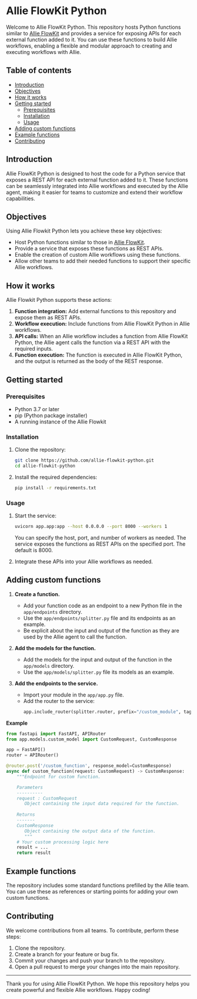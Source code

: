 # Allie FlowKit Python

Welcome to Allie FlowKit Python. This repository hosts Python functions similar to [Allie FlowKit](https://github.com/ansys/allie-flowkit) and provides a service for exposing APIs for each external function added to it. You can use these functions to build Allie workflows, enabling a flexible and modular approach to creating and executing workflows with Allie.

## Table of contents
- [Introduction](#introduction)
- [Objectives](#objectives)
- [How it works](#how-it-works)
- [Getting started](#getting-started)
  - [Prerequisites](#prerequisites)
  - [Installation](#installation)
  - [Usage](#usage)
- [Adding custom functions](#adding-custom-functions)
- [Example functions](#example-functions)
- [Contributing](#contributing)

## Introduction

Allie FlowKit Python is designed to host the code for a Python service that exposes a REST API for each external function added to it. These functions can be seamlessly integrated into Allie workflows and executed by the Allie agent, making it easier for teams to customize and extend their workflow capabilities.

## Objectives

Using Allie Flowkit Python lets you achieve these key objectives:

- Host Python functions similar to those in [Allie FlowKit](https://github.com/ansys/allie-flowkit).
- Provide a service that exposes these functions as REST APIs.
- Enable the creation of custom Allie workflows using these functions.
- Allow other teams to add their needed functions to support their specific Allie workflows.

## How it works

Allie Flowkit Python supports these actions:

1. **Function integration:** Add external functions to this repository and expose them as REST APIs.
2. **Workflow execution:** Include functions from Allie FlowKit Python in Allie workflows.
3. **API calls:** When an Allie workflow includes a function from Allie FlowKit Python, the Allie agent calls the function via a REST API with the required inputs.
4. **Function execution:** The function is executed in Allie FlowKit Python, and the output is returned as the body of the REST response.

## Getting started

### Prerequisites

- Python 3.7 or later
- pip (Python package installer)
- A running instance of the Allie Flowkit

### Installation

1. Clone the repository:
    ```sh
    git clone https://github.com/allie-flowkit-python.git
    cd allie-flowkit-python
    ```

2. Install the required dependencies:
    ```sh
    pip install -r requirements.txt
    ```

### Usage

1. Start the service:
   ```sh
   uvicorn app.app:app --host 0.0.0.0 --port 8000 --workers 1
   ```
   You can specify the host, port, and number of workers as needed. The service exposes the functions as REST APIs on the specified port. The default is 8000.

2. Integrate these APIs into your Allie workflows as needed.

## Adding custom functions

1. **Create a function.**
   - Add your function code as an endpoint to a new Python file in the `app/endpoints` directory.
   - Use the `app/endpoints/splitter.py` file and its endpoints as an example.
   - Be explicit about the input and output of the function as they are used by the Allie agent
   to call the function.

2. **Add the models for the function.**   
   - Add the models for the input and output of the function in the `app/models` directory.
   - Use the `app/models/splitter.py` file its models as an example.
   
2. **Add the endpoints to the service.**
   
   - Import your module in the `app/app.py` file.
   - Add the router to the service:
     ```python
     app.include_router(splitter.router, prefix="/custom_module", tags=["custom_module"])
     ```

**Example**
 ```python
 from fastapi import FastAPI, APIRouter
 from app.models.custom_model import CustomRequest, CustomResponse

 app = FastAPI()
 router = APIRouter()

 @router.post('/custom_function', response_model=CustomResponse)
 async def custom_function(request: CustomRequest) -> CustomResponse:
     """Endpoint for custom function.

     Parameters
     ----------
     request : CustomRequest
        Object containing the input data required for the function.
        
     Returns
     -------
     CustomResponse
        Object containing the output data of the function.
        """
     # Your custom processing logic here
     result = ...
     return result
 ```

## Example functions

The repository includes some standard functions prefilled by the Allie team. You can use these as references or starting points for adding your own custom functions.

## Contributing

We welcome contributions from all teams. To contribute, perform these steps:

1. Clone the repository.
2. Create a branch for your feature or bug fix.
3. Commit your changes and push your branch to the repository.
4. Open a pull request to merge your changes into the main repository.

---

Thank you for using Allie FlowKit Python. We hope this repository helps you create powerful and flexible Allie workflows. Happy coding!
